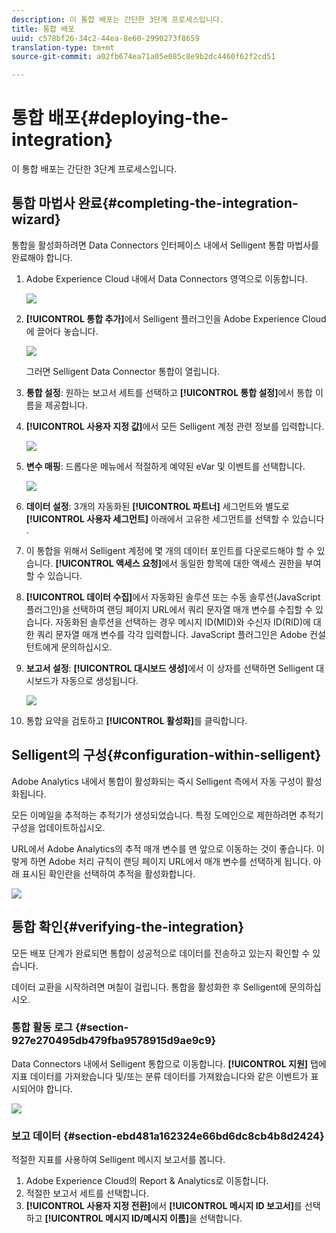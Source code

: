 ```yaml
---
description: 이 통합 배포는 간단한 3단계 프로세스입니다.
title: 통합 배포
uuid: c578bf26-34c2-44ea-8e60-2990273f8659
translation-type: tm+mt
source-git-commit: a02fb674ea71a05e085c8e9b2dc4460f62f2cd51

---
```



# 통합 배포{#deploying-the-integration}

이 통합 배포는 간단한 3단계 프로세스입니다.

## 통합 마법사 완료{#completing-the-integration-wizard}

통합을 활성화하려면 Data Connectors 인터페이스 내에서 Selligent 통합 마법사를 완료해야 합니다.

1. Adobe Experience Cloud 내에서 Data Connectors 영역으로 이동합니다.

   ![](assets/selligent-data_connectors.png)

1. **[!UICONTROL 통합 추가]**&#x200B;에서 Selligent 플러그인을 Adobe Experience Cloud에 끌어다 놓습니다.

   ![](assets/selligent-add_integration.png)

   그러면 Selligent Data Connector 통합이 열립니다.

1. **통합 설정**: 원하는 보고서 세트를 선택하고 **[!UICONTROL 통합 설정]**&#x200B;에서 통합 이름을 제공합니다.

1. **[!UICONTROL 사용자 지정 값]**&#x200B;에서 모든 Selligent 계정 관련 정보를 입력합니다.

   ![](assets/selligent-general_settings.png)

1. **변수 매핑**: 드롭다운 메뉴에서 적절하게 예약된 eVar 및 이벤트를 선택합니다.

   ![](assets/selligent-variables.png)

1. **데이터 설정**: 3개의 자동화된 **[!UICONTROL 파트너]** 세그먼트와 별도로 **[!UICONTROL 사용자 세그먼트]** 아래에서 고유한 세그먼트를 선택할 수 있습니다 .

1. 이 통합을 위해서 Selligent 계정에 몇 개의 데이터 포인트를 다운로드해야 할 수 있습니다. **[!UICONTROL 액세스 요청]**&#x200B;에서 동일한 항목에 대한 액세스 권한을 부여할 수 있습니다.
1. **[!UICONTROL 데이터 수집]**&#x200B;에서 자동화된 솔루션 또는 수동 솔루션(JavaScript 플러그인)을 선택하여 랜딩 페이지 URL에서 쿼리 문자열 매개 변수를 수집할 수 있습니다. 자동화된 솔루션을 선택하는 경우 메시지 ID(MID)와 수신자 ID(RID)에 대한 쿼리 문자열 매개 변수를 각각 입력합니다. JavaScript 플러그인은 Adobe 컨설턴트에게 문의하십시오.
1. **보고서 설정**: **[!UICONTROL 대시보드 생성]**&#x200B;에서 이 상자를 선택하면 Selligent 대시보드가 자동으로 생성됩니다.

   ![](assets/selligent-report_settings.png)

1. 통합 요약을 검토하고 **[!UICONTROL 활성화]**&#x200B;를 클릭합니다.

## Selligent의 구성{#configuration-within-selligent}

Adobe Analytics 내에서 통합이 활성화되는 즉시 Selligent 측에서 자동 구성이 활성화됩니다.

모든 이메일을 추적하는 추적기가 생성되었습니다. 특정 도메인으로 제한하려면 추적기 구성을 업데이트하십시오.

URL에서 Adobe Analytics의 추적 매개 변수를 맨 앞으로 이동하는 것이 좋습니다. 이렇게 하면 Adobe 처리 규칙이 랜딩 페이지 URL에서 매개 변수를 선택하게 됩니다. 아래 표시된 확인란을 선택하여 추적을 활성화합니다.

![](assets/selligent-tracker.png)

## 통합 확인{#verifying-the-integration}

모든 배포 단계가 완료되면 통합이 성공적으로 데이터를 전송하고 있는지 확인할 수 있습니다.

 데이터 교환을 시작하려면 며칠이 걸립니다. 통합을 활성화한 후 Selligent에 문의하십시오.

### 통합 활동 로그 {#section-927e270495db479fba9578915d9ae9c9}

Data Connectors 내에서 Selligent 통합으로 이동합니다. **[!UICONTROL 지원]** 탭에 지표 데이터를 가져왔습니다 및/또는 분류 데이터를 가져왔습니다와 같은 이벤트가 표시되어야 합니다.

![](assets/selligent-verifying.png)

### 보고 데이터 {#section-ebd481a162324e66bd6dc8cb4b8d2424}

적절한 지표를 사용하여 Selligent 메시지 보고서를 봅니다.

1. Adobe Experience Cloud의 Report &amp; Analytics로 이동합니다.
1. 적절한 보고서 세트를 선택합니다.
1. **[!UICONTROL 사용자 지정 전환]**&#x200B;에서 **[!UICONTROL 메시지 ID 보고서]**&#x200B;를 선택하고 **[!UICONTROL 메시지 ID/메시지 이름]**&#x200B;을 선택합니다.
